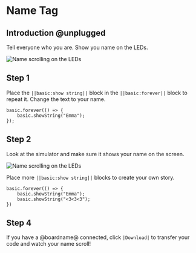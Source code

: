 # Name Tag

## Introduction @unplugged

Tell everyone who you are. Show you name on the LEDs.

![Name scrolling on the LEDs](/calliope/tutorials/02_nametag_animation.gif)

## Step 1

Place the ``||basic:show string||`` block in the ``||basic:forever||`` block to repeat it. Change the text to your name.

```blocks
basic.forever(() => {
    basic.showString("Emma");
});
```

## Step 2

Look at the simulator and make sure it shows your name on the screen.

![Name scrolling on the LEDs](/calliope/tutorials/02_nametag_animation.gif)


Place more ``||basic:show string||`` blocks to create your own story.

```blocks
basic.forever(() => {
    basic.showString("Emma");
    basic.showString("<3<3<3");
})
```

## Step 4

If you have a @boardname@ connected, click ``|Download|`` to transfer your code and watch your name scroll!
